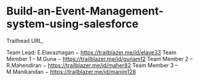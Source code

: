 # Build-an-Event-Management-system-using-salesforce

Trailhead URL,

Team Lead: E.Elavazhagan − https://trailblazer.me/id/elave33
Team Member 1 – M.Guna − https://trailblazer.me/id/gunam12
Team Member 2 – R.Mahendiran − https://trailblazer.me/id/maher82
Team Member 3 – M.Manikandan − https://trailblazer.me/id/manim128
